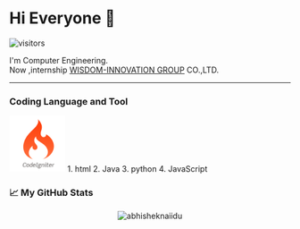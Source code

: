 # Hi Everyone 👋    
![visitors](https://visitor-badge.glitch.me/badge?page_id=Doittikorn.Doittikorn)

I'm Computer Engineering. <br/>
Now ,internship [WISDOM-INNOVATION GROUP](https://www.wisdom-innovation.com/) CO.,LTD. 

***
<h3>Coding Language and Tool</h3>

<img src="https://github.com/DoIttikorn/DoIttikorn/blob/main/pic/ciphp.png" width="100">
1. html
2. Java
3. python
4. JavaScript



<h3>📈 My GitHub Stats</h3>

<p align="center"> <img src="https://github-readme-stats.vercel.app/api?username=Doittikorn&show_icons=true&theme=highcontrast" alt="abhisheknaiidu" />



<!---
Here are some ideas to get you started:

- 🔭 I’m currently working on ... 
- 🌱 I’m currently learning vue.js
- 👯 I’m looking to collaborate on ...
- 🤔 I’m looking for help with ...
- 💬 Ask me about ...
- 📫 How to reach me: ...
- 😄 Pronouns: ...
- ⚡ Fun fact: ...
-->
